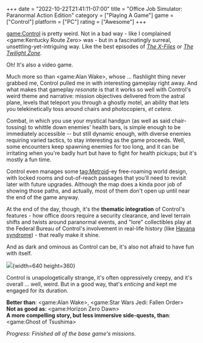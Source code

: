 +++
date = "2022-10-22T21:41:11-07:00"
title = "Office Job Simulator: Paranormal Action Edition"
category = ["Playing A Game"]
game = ["Control"]
platform = ["PC"]
rating = ["Awesome"]
+++

<game:Control> is pretty weird.  Not in a bad way - like I complained <game:Kentucky Route Zero> was - but in a fascinatingly surreal, unsettling-yet-intriguing way.  Like the best episodes of <i><a href="https://www.imdb.com/title/tt0106179/">The X-Files</a></i> or <i><a href="https://www.imdb.com/title/tt0052520/">The Twilight Zone</a></i>.

Oh!  It's also a video game.

Much more so than <game:Alan Wake>, whose ... flashlight thing never grabbed me, Control pulled me in with interesting gameplay right away.  And what makes that gameplay <i>resonate</i> is that it works so well with Control's weird theme and narrative: mission objectives delivered from the astral plane, levels that teleport you through a ghostly motel, an ability that lets you telekinetically toss around chairs and photocopiers, <i>et cetera</i>.

Combat, in which you use your mystical handgun (as well as said chair-tossing) to whittle down enemies' health bars, is simple enough to be immediately accessible -- but still dynamic enough, with diverse enemies requiring varied tactics, to stay interesting as the game proceeds.  Well, some encounters keep spawning enemies for too long, and it can be irritating when you're badly hurt but have to fight for health pickups; but it's mostly a fun time.

Control even manages some <tag:Metroid>-ey free-roaming world design, with locked rooms and out-of-reach passages that you'll need to revisit later with future upgrades.  Although the map does a kinda poor job of showing those paths, and actually, most of them don't open up until near the end of the game anyway.

At the end of the day, though, it's the <b>thematic integration</b> of Control's features - how office doors require a security clearance, and level terrain shifts and twists around paranormal events, and "lore" collectibles play at the Federal Bureau of Control's involvement in real-life history (like <a href="https://en.wikipedia.org/wiki/Havana_syndrome">Havana syndrome</a>) - that really make it shine.

And as dark and ominous as Control can be, it's also not afraid to have fun with itself.

![]($SiteBaseURL$control_lostinthemail.png){width=640 height=360}

Control is unapologetically strange, it's often oppressively creepy, and it's overall ... well, weird.  But in a good way, that's <i>enticing</i> and kept me engaged for its duration.

<b>Better than</b>: <game:Alan Wake>, <game:Star Wars Jedi: Fallen Order>  
<b>Not as good as</b>: <game:Horizon Zero Dawn>  
<b>A more compelling story, but less immersive side-quests, than</b>: <game:Ghost of Tsushima>

<i>Progress: Finished all of the base game's missions.</i>
